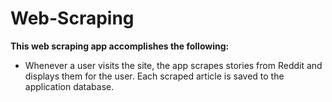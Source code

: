 # Web-Scraping

**This web scraping app accomplishes the following:**

  * Whenever a user visits the site, the app scrapes stories from Reddit and displays them for the user. Each scraped article is saved to the application database. 